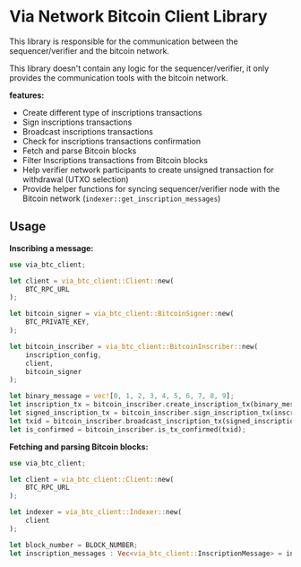 # Via Network Bitcoin Client Library

This library is responsible for the communication between the sequencer/verifier and the bitcoin network.

This library doesn't contain any logic for the sequencer/verifier, it only provides the communication tools with the
bitcoin network.

**features:**

- Create different type of inscriptions transactions
- Sign inscriptions transactions
- Broadcast inscriptions transactions
- Check for inscriptions transactions confirmation
- Fetch and parse Bitcoin blocks
- Filter Inscriptions transactions from Bitcoin blocks
- Help verifier network participants to create unsigned transaction for withdrawal (UTXO selection)
- Provide helper functions for syncing sequencer/verifier node with the Bitcoin network
  (`indexer::get_inscription_messages`)

## Usage

**Inscribing a message:**

```rust
use via_btc_client;

let client = via_btc_client::Client::new(
    BTC_RPC_URL
);

let bitcoin_signer = via_btc_client::BitcoinSigner::new(
    BTC_PRIVATE_KEY,
);

let bitcoin_inscriber = via_btc_client::BitcoinInscriber::new(
    inscription_config,
    client,
    bitcoin_signer
);

let binary_message = vec![0, 1, 2, 3, 4, 5, 6, 7, 8, 9];
let inscription_tx = bitcoin_inscriber.create_inscription_tx(binary_message, via_btc_client::InscriptionType::L1BatchCommitment);
let signed_inscription_tx = bitcoin_inscriber.sign_inscription_tx(inscription_tx);
let txid = bitcoin_inscriber.broadcast_inscription_tx(signed_inscription_tx);
let is_confirmed = bitcoin_inscriber.is_tx_confirmed(txid);
```

**Fetching and parsing Bitcoin blocks:**

```rust
use via_btc_client;

let client = via_btc_client::Client::new(
    BTC_RPC_URL
);

let indexer = via_btc_client::Indexer::new(
    client
);

let block_number = BLOCK_NUMBER;
let inscription_messages : Vec<via_btc_client::InscriptionMessage> = indexer.get_specific_block_inscription_messages(block_number);
```
